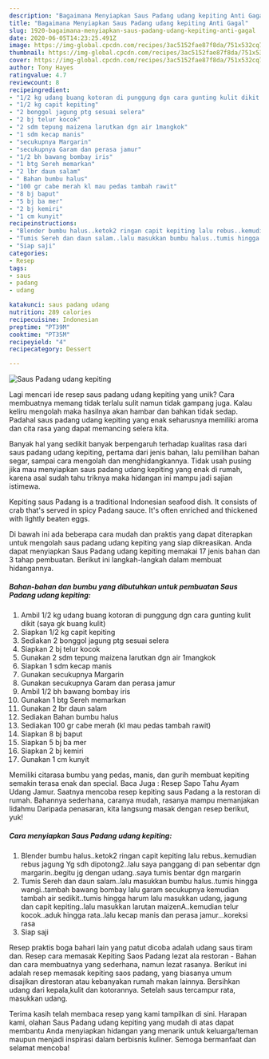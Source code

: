 ```yaml
---
description: "Bagaimana Menyiapkan Saus Padang udang kepiting Anti Gagal"
title: "Bagaimana Menyiapkan Saus Padang udang kepiting Anti Gagal"
slug: 1920-bagaimana-menyiapkan-saus-padang-udang-kepiting-anti-gagal
date: 2020-06-05T14:23:25.491Z
image: https://img-global.cpcdn.com/recipes/3ac5152fae87f8da/751x532cq70/saus-padang-udang-kepiting-foto-resep-utama.jpg
thumbnail: https://img-global.cpcdn.com/recipes/3ac5152fae87f8da/751x532cq70/saus-padang-udang-kepiting-foto-resep-utama.jpg
cover: https://img-global.cpcdn.com/recipes/3ac5152fae87f8da/751x532cq70/saus-padang-udang-kepiting-foto-resep-utama.jpg
author: Tony Hayes
ratingvalue: 4.7
reviewcount: 8
recipeingredient:
- "1/2 kg udang buang kotoran di punggung dgn cara gunting kulit dikit saya gk buang kulit"
- "1/2 kg capit kepiting"
- "2 bonggol jagung ptg sesuai selera"
- "2 bj telur kocok"
- "2 sdm tepung maizena larutkan dgn air 1mangkok"
- "1 sdm kecap manis"
- "secukupnya Margarin"
- "secukupnya Garam dan perasa jamur"
- "1/2 bh bawang bombay iris"
- "1 btg Sereh memarkan"
- "2 lbr daun salam"
- " Bahan bumbu halus"
- "100 gr cabe merah kl mau pedas tambah rawit"
- "8 bj baput"
- "5 bj ba mer"
- "2 bj kemiri"
- "1 cm kunyit"
recipeinstructions:
- "Blender bumbu halus..ketok2 ringan capit kepiting lalu rebus..kemudian rebus jagung Yg sdh dipotong2..lalu saya panggang di pan sebentar dgn margarin..begitu jg dengan udang..saya tumis bentar dgn margarin"
- "Tumis Sereh dan daun salam..lalu masukkan bumbu halus..tumis hingga wangi..tambah bawang bombay lalu garam secukupnya kemudian tambah air sedikit..tumis hingga harum lalu masukkan udang, jagung dan capit kepiting..lalu masukkan larutan maizenA..kemudian telur kocok..aduk hingga rata..lalu kecap manis dan perasa jamur...koreksi rasa"
- "Siap saji"
categories:
- Resep
tags:
- saus
- padang
- udang

katakunci: saus padang udang 
nutrition: 289 calories
recipecuisine: Indonesian
preptime: "PT39M"
cooktime: "PT35M"
recipeyield: "4"
recipecategory: Dessert

---
```



![Saus Padang udang kepiting](https://img-global.cpcdn.com/recipes/3ac5152fae87f8da/751x532cq70/saus-padang-udang-kepiting-foto-resep-utama.jpg)

Lagi mencari ide resep saus padang udang kepiting yang unik? Cara membuatnya memang tidak terlalu sulit namun tidak gampang juga. Kalau keliru mengolah maka hasilnya akan hambar dan bahkan tidak sedap. Padahal saus padang udang kepiting yang enak seharusnya memiliki aroma dan cita rasa yang dapat memancing selera kita.

Banyak hal yang sedikit banyak berpengaruh terhadap kualitas rasa dari saus padang udang kepiting, pertama dari jenis bahan, lalu pemilihan bahan segar, sampai cara mengolah dan menghidangkannya. Tidak usah pusing jika mau menyiapkan saus padang udang kepiting yang enak di rumah, karena asal sudah tahu triknya maka hidangan ini mampu jadi sajian istimewa.

Kepiting saus Padang is a traditional Indonesian seafood dish. It consists of crab that&#39;s served in spicy Padang sauce. It&#39;s often enriched and thickened with lightly beaten eggs.


Di bawah ini ada beberapa cara mudah dan praktis yang dapat diterapkan untuk mengolah saus padang udang kepiting yang siap dikreasikan. Anda dapat menyiapkan Saus Padang udang kepiting memakai 17 jenis bahan dan 3 tahap pembuatan. Berikut ini langkah-langkah dalam membuat hidangannya.

<!--inarticleads1-->

##### Bahan-bahan dan bumbu yang dibutuhkan untuk pembuatan Saus Padang udang kepiting:

1. Ambil 1/2 kg udang buang kotoran di punggung dgn cara gunting kulit dikit (saya gk buang kulit)
1. Siapkan 1/2 kg capit kepiting
1. Sediakan 2 bonggol jagung ptg sesuai selera
1. Siapkan 2 bj telur kocok
1. Gunakan 2 sdm tepung maizena larutkan dgn air 1mangkok
1. Siapkan 1 sdm kecap manis
1. Gunakan secukupnya Margarin
1. Gunakan secukupnya Garam dan perasa jamur
1. Ambil 1/2 bh bawang bombay iris
1. Gunakan 1 btg Sereh memarkan
1. Gunakan 2 lbr daun salam
1. Sediakan  Bahan bumbu halus
1. Sediakan 100 gr cabe merah (kl mau pedas tambah rawit)
1. Siapkan 8 bj baput
1. Siapkan 5 bj ba mer
1. Siapkan 2 bj kemiri
1. Gunakan 1 cm kunyit


Memiliki citarasa bumbu yang pedas, manis, dan gurih membuat kepiting semakin terasa enak dan special. Baca Juga : Resep Sapo Tahu Ayam Udang Jamur. Saatnya mencoba resep kepiting saus Padang a la restoran di rumah. Bahannya sederhana, caranya mudah, rasanya mampu memanjakan lidahmu Daripada penasaran, kita langsung masak dengan resep berikut, yuk! 

<!--inarticleads2-->

##### Cara menyiapkan Saus Padang udang kepiting:

1. Blender bumbu halus..ketok2 ringan capit kepiting lalu rebus..kemudian rebus jagung Yg sdh dipotong2..lalu saya panggang di pan sebentar dgn margarin..begitu jg dengan udang..saya tumis bentar dgn margarin
1. Tumis Sereh dan daun salam..lalu masukkan bumbu halus..tumis hingga wangi..tambah bawang bombay lalu garam secukupnya kemudian tambah air sedikit..tumis hingga harum lalu masukkan udang, jagung dan capit kepiting..lalu masukkan larutan maizenA..kemudian telur kocok..aduk hingga rata..lalu kecap manis dan perasa jamur...koreksi rasa
1. Siap saji


Resep praktis boga bahari lain yang patut dicoba adalah udang saus tiram dan. Resep cara memasak Kepiting Saos Padang lezat ala restoran - Bahan dan cara membuatnya yang sederhana, namun lezat rasanya. Berikut ini adalah resep memasak kepiting saos padang, yang biasanya umum disajikan direstoran atau kebanyakan rumah makan lainnya. Bersihkan udang dari kepala,kulit dan kotorannya. Setelah saus tercampur rata, masukkan udang. 

Terima kasih telah membaca resep yang kami tampilkan di sini. Harapan kami, olahan Saus Padang udang kepiting yang mudah di atas dapat membantu Anda menyiapkan hidangan yang menarik untuk keluarga/teman maupun menjadi inspirasi dalam berbisnis kuliner. Semoga bermanfaat dan selamat mencoba!
